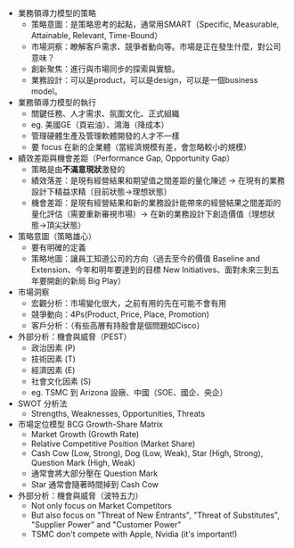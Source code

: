 * 業務領導力模型的策略
	* 策略意圖：是策略思考的起點，通常用SMART（Specific, Measurable, Attainable, Relevant, Time-Bound）
	* 市場洞察：瞭解客戶需求、競爭者動向等。市場是正在發生什麼，對公司意味？
	* 創新聚焦：進行與市場同步的探索與實驗。
	* 業務設計：可以是product，可以是design，可以是一個business model。
* 業務領導力模型的執行
	* 關鍵任務、人才需求、氛圍文化、正式組織
	* eg. 美國GE（頁岩油）、鴻海（降成本）
	* 管理硬體生產及管理軟體開發的人才不一樣
	* 要 focus 在新的企業體（當經濟規模有差，會忽略較小的規模）
* 績效差距與機會差距（Performance Gap, Opportunity Gap）
	* 策略是由**不滿意現狀**激發的
	* 績效落差：是現有經營結果和期望值之間差距的量化陳述 -> 在現有的業務設計下精益求精（目前狀態->理想狀態）
	* 機會差距：是現有經營結果和新的業務設計能帶來的經營結果之間差距的量化評估（需要重新審視市場）-> 在新的業務設計下創造價值（理想狀態->頂尖狀態）
* 策略意圖（策略雄心）
	* 要有明確的定義
	* 策略地圖：讓員工知道公司的方向（過去至今的價值 Baseline and Extension、今年和明年要達到的目標 New Initiatives、面對未來三到五年要開創的新局 Big Play）
* 市場洞察
	* 宏觀分析：市場變化很大，之前有用的先在可能不會有用
	* 競爭動向：4Ps(Product, Price, Place, Promotion)
	* 客戶分析：（有些高層有持股會是個問題如Cisco）
* 外部分析：機會與威脅（PEST）
	* 政治因素 (P)
	* 技術因素 (T)
	* 經濟因素 (E)
	* 社會文化因素 (S)
	* eg. TSMC 到 Arizona 設廠、中國（SOE、國企、央企）
* SWOT 分析法
	* Strengths, Weaknesses, Opportunities, Threats
* 市場定位模型 BCG Growth-Share Matrix
	* Market Growth (Growth Rate)
	* Relative Competitive Position (Market Share)
	* Cash Cow (Low, Strong), Dog (Low, Weak), Star (High, Strong), Question Mark (High, Weak)
	* 通常會將大部分壓在 Question Mark
	* Star 通常會隨著時間掉到 Cash Cow
* 外部分析：機會與威脅（波特五力）
	* Not only focus on Market Competitors
	* But also focus on "Threat of New Entrants", "Threat of Substitutes", "Supplier Power" and "Customer Power"
	* TSMC don't compete with Apple, Nvidia (it's important!)
